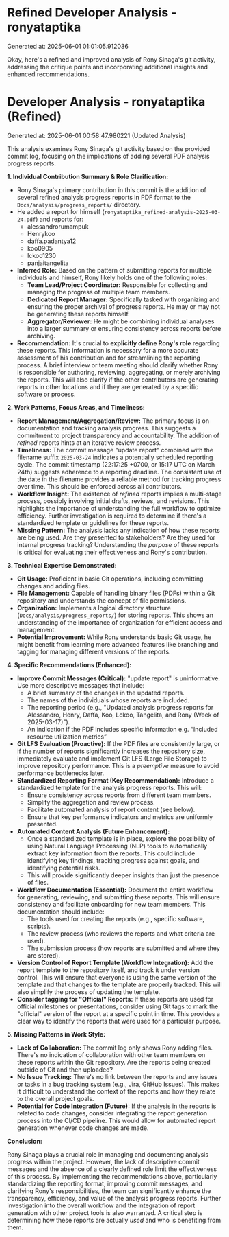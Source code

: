 # Refined Developer Analysis - ronyataptika
Generated at: 2025-06-01 01:01:05.912036

Okay, here's a refined and improved analysis of Rony Sinaga's git activity, addressing the critique points and incorporating additional insights and enhanced recommendations.

# Developer Analysis - ronyataptika (Refined)
Generated at: 2025-06-01 00:58:47.980221 (Updated Analysis)

This analysis examines Rony Sinaga's git activity based on the provided commit log, focusing on the implications of adding several PDF analysis progress reports.

**1. Individual Contribution Summary & Role Clarification:**

*   Rony Sinaga's primary contribution in this commit is the addition of several refined analysis progress reports in PDF format to the `Docs/analysis/progress_reports/` directory.
*   He added a report for himself (`ronyataptika_refined-analysis-2025-03-24.pdf`) and reports for:
    *   alessandrorumampuk
    *   Henrykoo
    *   daffa.padantya12
    *   koo0905
    *   lckoo1230
    *   panjaitangelita
*   **Inferred Role:** Based on the pattern of submitting reports for multiple individuals and himself, Rony likely holds one of the following roles:
    *   **Team Lead/Project Coordinator:** Responsible for collecting and managing the progress of multiple team members.
    *   **Dedicated Report Manager:** Specifically tasked with organizing and ensuring the proper archival of progress reports.  He may or may not be generating these reports himself.
    *   **Aggregator/Reviewer:** He might be combining individual analyses into a larger summary or ensuring consistency across reports before archiving.
*   **Recommendation:** It's crucial to **explicitly define Rony's role** regarding these reports.  This information is necessary for a more accurate assessment of his contribution and for streamlining the reporting process. A brief interview or team meeting should clarify whether Rony is responsible for authoring, reviewing, aggregating, or merely archiving the reports. This will also clarify if the other contributors are generating reports in other locations and if they are generated by a specific software or process.

**2. Work Patterns, Focus Areas, and Timeliness:**

*   **Report Management/Aggregation/Review:** The primary focus is on documentation and tracking analysis progress.  This suggests a commitment to project transparency and accountability.  The addition of *refined* reports hints at an iterative review process.
*   **Timeliness:** The commit message "update report" combined with the filename suffix `2025-03-24` indicates a potentially scheduled reporting cycle. The commit timestamp (22:17:25 +0700, or 15:17 UTC on March 24th) suggests adherence to a reporting deadline.  The consistent use of the date in the filename provides a reliable method for tracking progress over time. This should be enforced across all contributors.
*   **Workflow Insight:** The existence of *refined* reports implies a multi-stage process, possibly involving initial drafts, reviews, and revisions. This highlights the importance of understanding the full workflow to optimize efficiency.  Further investigation is required to determine if there's a standardized template or guidelines for these reports.
*   **Missing Pattern:** The analysis lacks any indication of how these reports are being used. Are they presented to stakeholders? Are they used for internal progress tracking? Understanding the *purpose* of these reports is critical for evaluating their effectiveness and Rony's contribution.

**3. Technical Expertise Demonstrated:**

*   **Git Usage:** Proficient in basic Git operations, including committing changes and adding files.
*   **File Management:**  Capable of handling binary files (PDFs) within a Git repository and understands the concept of file permissions.
*   **Organization:** Implements a logical directory structure (`Docs/analysis/progress_reports/`) for storing reports. This shows an understanding of the importance of organization for efficient access and management.
*   **Potential Improvement:** While Rony understands basic Git usage, he might benefit from learning more advanced features like branching and tagging for managing different versions of the reports.

**4. Specific Recommendations (Enhanced):**

*   **Improve Commit Messages (Critical):**  "update report" is uninformative.  Use more descriptive messages that include:
    *   A brief summary of the changes in the updated reports.
    *   The names of the individuals whose reports are included.
    *   The reporting period (e.g., "Updated analysis progress reports for Alessandro, Henry, Daffa, Koo, Lckoo, Tangelita, and Rony (Week of 2025-03-17)").
    *   An indication if the PDF includes specific information e.g. “Included resource utilization metrics”
*   **Git LFS Evaluation (Proactive):**  If the PDF files are consistently large, or if the number of reports significantly increases the repository size, immediately evaluate and implement Git LFS (Large File Storage) to improve repository performance. This is a *preemptive* measure to avoid performance bottlenecks later.
*   **Standardized Reporting Format (Key Recommendation):**  Introduce a standardized template for the analysis progress reports. This will:
    *   Ensure consistency across reports from different team members.
    *   Simplify the aggregation and review process.
    *   Facilitate automated analysis of report content (see below).
    *   Ensure that key performance indicators and metrics are uniformly presented.
*   **Automated Content Analysis (Future Enhancement):**
    *   Once a standardized template is in place, explore the possibility of using Natural Language Processing (NLP) tools to automatically extract key information from the reports. This could include identifying key findings, tracking progress against goals, and identifying potential risks.
    *   This will provide significantly deeper insights than just the presence of files.
*   **Workflow Documentation (Essential):**  Document the entire workflow for generating, reviewing, and submitting these reports. This will ensure consistency and facilitate onboarding for new team members.  This documentation should include:
    *   The tools used for creating the reports (e.g., specific software, scripts).
    *   The review process (who reviews the reports and what criteria are used).
    *   The submission process (how reports are submitted and where they are stored).
*   **Version Control of Report Template (Workflow Integration):** Add the report template to the repository itself, and track it under version control. This will ensure that everyone is using the same version of the template and that changes to the template are properly tracked. This will also simplify the process of updating the template.
*   **Consider tagging for "Official" Reports:** If these reports are used for official milestones or presentations, consider using Git tags to mark the "official" version of the report at a specific point in time. This provides a clear way to identify the reports that were used for a particular purpose.

**5. Missing Patterns in Work Style:**

*   **Lack of Collaboration:**  The commit log only shows Rony adding files.  There's no indication of collaboration with other team members on these reports within the Git repository.  Are the reports being created outside of Git and then uploaded?
*   **No Issue Tracking:**  There's no link between the reports and any issues or tasks in a bug tracking system (e.g., Jira, GitHub Issues). This makes it difficult to understand the context of the reports and how they relate to the overall project goals.
*   **Potential for Code Integration (Future):**  If the analysis in the reports is related to code changes, consider integrating the report generation process into the CI/CD pipeline.  This would allow for automated report generation whenever code changes are made.

**Conclusion:**

Rony Sinaga plays a crucial role in managing and documenting analysis progress within the project. However, the lack of descriptive commit messages and the absence of a clearly defined role limit the effectiveness of this process. By implementing the recommendations above, particularly standardizing the reporting format, improving commit messages, and clarifying Rony's responsibilities, the team can significantly enhance the transparency, efficiency, and value of the analysis progress reports. Further investigation into the overall workflow and the integration of report generation with other project tools is also warranted. A critical step is determining how these reports are actually *used* and who is benefiting from them.
